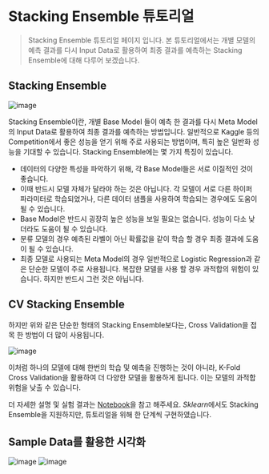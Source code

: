 # Stacking Ensemble 튜토리얼

> Stacking Ensemble 튜토리얼 페이지 입니다. 본 튜토리얼에서는 개별 모델의 예측 결과를 다시 Input Data로 활용하여 최종 결과를 예측하는 Stacking Ensemble에 대해 다루어 보겠습니다.

## Stacking Ensemble

![image](https://user-images.githubusercontent.com/35906602/204995098-86646f71-8d4c-46e1-a11d-014de8974acd.png)

Stacking Ensemble이란, 개별 Base Model 들이 예측 한 결과를 다시 Meta Model의 Input Data로 활용하여 최종 결과를 예측하는 방법입니다. 일반적으로 Kaggle 등의 Competition에서 좋은 성능을 얻기 위해 주로 사용되는 방법이며, 특히 높은 일반화 성능을 기대할 수 있습니다. Stacking Ensemble에는 몇 가지 특징이 있습니다.

* 데이터의 다양한 특성을 파악하기 위해, 각 Base Model들은 서로 이질적인 것이 좋습니다.
* 이때 반드시 모델 자체가 달라야 하는 것은 아닙니다. 각 모델이 서로 다른 하이퍼 파라미터로 학습되었거나, 다른 데이터 샘플을 사용하여 학습되는 경우에도 도움이 될 수 있습니다.
* Base Model은 반드시 굉장히 높은 성능을 보일 필요는 없습니다. 성능이 다소 낮더라도 도움이 될 수 있습니다.
* 분류 모델의 경우 예측된 라벨이 아닌 확률값을 같이 학습 할 경우 최종 결과에 도움이 될 수 있습니다.
* 최종 모델로 사용되는 Meta Model의 경우 일반적으로 Logistic Regression과 같은 단순한 모델이 주로 사용됩니다. 복잡한 모델을 사용 할 경우 과적합의 위험이 있습니다. 하지만 반드시 그런 것은 아닙니다.

## CV Stacking Ensemble

하지만 위와 같은 단순한 형태의 Stacking Ensemble보다는, Cross Validation을 접목 한 방법이 더 많이 사용됩니다.

![image](https://user-images.githubusercontent.com/35906602/205006803-6ef819a5-ca73-476a-8fd4-35ce907408e0.png)

이처럼 하나의 모델에 대해 한번의 학습 및 예측을 진행하는 것이 아니라, K-Fold Cross Validation을 활용하여 더 다양한 모델을 활용하게 됩니다. 이는 모델의 과적합 위험을 낮출 수 있습니다. 

더 자세한 설명 및 실험 결과는 [Notebook](https://github.com/yunkio/Stacking_Ensemble_tutorial/blob/main/Tutorial.ipynb)을 참고 해주세요. *Sklearn*에서도 Stacking Ensemble을 지원하지만, 튜토리얼을 위해 한 단계씩 구현하였습니다.

## Sample Data를 활용한 시각화

![image](https://user-images.githubusercontent.com/35906602/205007484-b59b562c-a713-4ae7-b61c-0ec263e276d5.png)
![image](https://user-images.githubusercontent.com/35906602/205007522-e341ea32-43d9-40ba-8243-04204d19eb7d.png)

